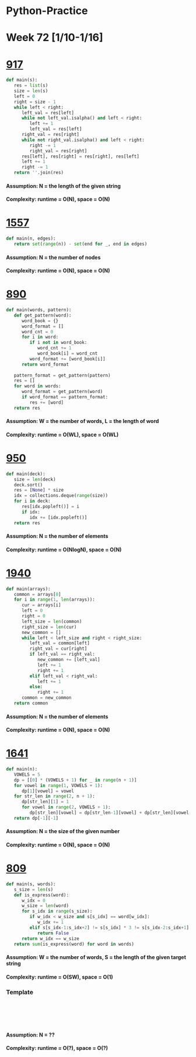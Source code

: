 # Python-Practice

# Week 72 [1/10-1/16]

# [917](https://leetcode.com/problems/reverse-only-letters/)
```python
def main(s):
   res = list(s)
   size = len(s)
   left = 0
   right = size - 1
   while left < right:
      left_val = res[left]
      while not left_val.isalpha() and left < right:
         left += 1
         left_val = res[left]
      right_val = res[right]
      while not right_val.isalpha() and left < right:
         right -= 1
         right_val = res[right]
      res[left], res[right] = res[right], res[left]
      left += 1
      right -= 1
   return ''.join(res)
```
#### Assumption: N = the length of the given string
#### Complexity: runtime = O(N), space = O(N)

# [1557](https://leetcode.com/problems/minimum-number-of-vertices-to-reach-all-nodes/)
```python
def main(n, edges):
   return set(range(n)) - set(end for _, end in edges)
```
#### Assumption: N = the number of nodes
#### Complexity: runtime = O(N), space = O(N)

# [890](https://leetcode.com/problems/find-and-replace-pattern/)
```python
def main(words, pattern):
   def get_pattern(word):
      word_book = {}
      word_format = []
      word_cnt = 0
      for i in word:
         if i not in word_book:
            word_cnt += 1
            word_book[i] = word_cnt
         word_format += [word_book[i]]
      return word_format
   
   pattern_format = get_pattern(pattern)
   res = []
   for word in words:
      word_format = get_pattern(word)
      if word_format == pattern_format:
         res += [word]
   return res
```
#### Assumption: W = the number of words, L = the length of word
#### Complexity: runtime = O(WL), space = O(WL)

# [950](https://leetcode.com/problems/reveal-cards-in-increasing-order/)
```python
def main(deck):
   size = len(deck)
   deck.sort()
   res = [None] * size
   idx = collections.deque(range(size))
   for i in deck:
      res[idx.popleft()] = i
      if idx:
         idx += [idx.popleft()]
   return res
```
#### Assumption: N = the number of elements
#### Complexity: runtime = O(NlogN), space = O(N)

# [1940](https://leetcode.com/problems/longest-common-subsequence-between-sorted-arrays/)
```python
def main(arrays):
   common = arrays[0]
   for i in range(1, len(arrays)):
      cur = arrays[i]
      left = 0
      right = 0
      left_size = len(common)
      right_size = len(cur)
      new_common = []
      while left < left_size and right < right_size:
         left_val = common[left]
         right_val = cur[right]
         if left_val == right_val:
            new_common += [left_val]
            left += 1
            right += 1
         elif left_val < right_val:
            left += 1
         else:
            right += 1
      common = new_common
   return common
```
#### Assumption: N = the number of elements
#### Complexity: runtime = O(N), space = O(N)

# [1641](https://leetcode.com/problems/count-sorted-vowel-strings/)
```python
def main(n):
   VOWELS = 5
   dp = [[0] * (VOWELS + 1) for _ in range(n + 1)]
   for vowel in range(1, VOWELS + 1):
      dp[1][vowel] = vowel
   for str_len in range(2, n + 1):
      dp[str_len][1] = 1
      for vowel in range(2, VOWELS + 1):
         dp[str_len][vowel] = dp[str_len-1][vowel] + dp[str_len][vowel-1]
   return dp[-1][-1]
```
#### Assumption: N = the size of the given number
#### Complexity: runtime = O(N), space = O(N)

# [809](https://leetcode.com/problems/expressive-words/)
```python
def main(s, words):
   s_size = len(s)
   def is_express(word):
      w_idx = 0
      w_size = len(word)
      for s_idx in range(s_size):
         if w_idx < w_size and s[s_idx] == word[w_idx]:
            w_idx += 1
         elif s[s_idx-1:s_idx+2] != s[s_idx] * 3 != s[s_idx-2:s_idx+1]:
            return False
      return w_idx == w_size
   return sum(is_express(word) for word in words)
```
#### Assumption: W = the number of words, S = the length of the given target string
#### Complexity: runtime = O(SW), space = O(1)

### Template
# []()
```sql
```

# []()
```python
```
#### Assumption: N = ??
#### Complexity: runtime = O(?), space = O(?)
